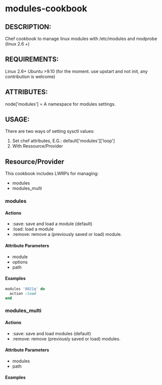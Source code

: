 # modules-cookbook

## DESCRIPTION:
Chef cookbook to manage linux modules with /etc/modules and modprobe (linux 2.6 +)

## REQUIREMENTS:

Linux 2.6+
Ubuntu >9.10 (for the moment. use upstart and not init, any contribution is welcome)

## ATTRIBUTES:
node['modules'] = A namespace for modules settings.

## USAGE:
There are two ways of setting sysctl values:
1. Set chef attributes, E.G.:
   default['modules']['loop']
2. With Ressource/Provider

## Resource/Provider

This cookbook includes LWRPs for managing:
* modules
* modules_multi

### modules

#### Actions

- :save: save and load a module (default)
- :load: load a module
- :remove: remove a (previously saved or load) module.

#### Attribute Parameters

- module
- options
- path


#### Examples

```ruby
modules '8021q' do
  action :load
end
```

### modules_multi

#### Actions

- :save: save and load modules (default)
- :remove: remove (previously saved or load) modules.

#### Attribute Parameters

- modules
- path

#### Examples
